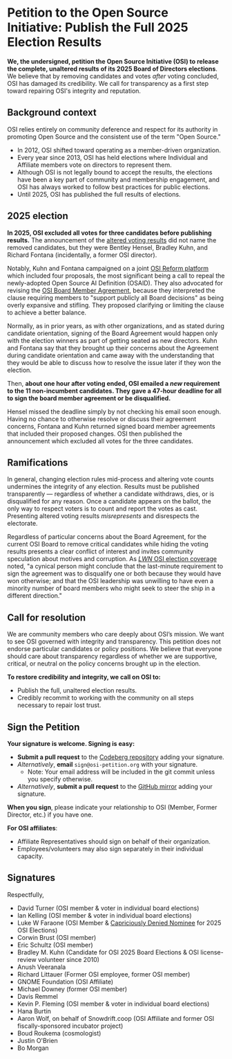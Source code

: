 # Petition to the Open Source Initiative: Publish the Full 2025 Election Results

**We, the undersigned, petition the Open Source Initiative
(OSI) to release the complete, unaltered results of its 2025 Board of
Directors elections**. We believe that by removing candidates and votes
*after* voting concluded, OSI has damaged its credibility.
We call for transparency as a first step toward repairing
OSI's integrity and reputation.

## Background context

OSI relies entirely on community deference and respect
for its authority in promoting Open Source and the
consistent use of the term "Open Source."

- In 2012, OSI shifted toward operating as a member-driven organization.
- Every year since 2013, OSI has held elections where Individual and Affiliate members
  vote on directors to represent them.
- Although OSI is not legally bound to accept the results,
  the elections have been a key part of community and membership engagement,
  and OSI has always worked to follow best practices for public elections.
- Until 2025, OSI has published the full results of elections.

## 2025 election

**In 2025, OSI excluded all votes for three candidates before publishing results.**
The announcement of the
[altered voting results](https://opensource.org/blog/announcing-the-new-directors-of-osi-board)
did not name the removed candidates, but they were Bentley Hensel,
Bradley Kuhn, and Richard Fontana (incidentally, a former OSI director).

Notably, Kuhn and Fontana campaigned on a joint
[OSI Reform platform](https://codeberg.org/OSI-Reform-Platform/platform#readme)
which included four proposals, the most significant being a call to repeal
the newly-adopted Open Source AI Definition (OSAID).
They also advocated for revising the
[OSI Board Member Agreement](https://opensource.org/board/board-member-agreement),
because they interpreted the clause requiring members to "support publicly all Board
decisions" as being overly expansive and stifling. They proposed clarifying or
limiting the clause to achieve a better balance.

Normally, as in prior years, as with other organizations, and as stated during
candidate orientation, signing of the Board Agreement would happen only
with the election winners as part of getting seated as new directors.
Kuhn and Fontana say that they brought up their concerns about the Agreement
during candidate orientation and came away with the understanding that they
would be able to discuss how to resolve the issue later if they won the election.

Then, **about one hour after voting ended, OSI emailed a *new* requirement
to the 11 non-incumbent candidates. They gave a 47-hour deadline for all to
sign the board member agreement or be disqualified.**

Hensel missed the deadline simply by not checking his email soon enough.
Having no chance to otherwise resolve or discuss their agreement
concerns, Fontana and Kuhn returned signed board member agreements that included
their proposed changes. OSI then published the announcement which
excluded all votes for the three candidates.


## Ramifications

In general, changing election rules mid-process and altering vote counts
undermines the integrity of any election.
Results must be published transparently — regardless of whether a
candidate withdraws, dies, or is disqualified for any reason. Once a
candidate appears on the ballot, the only way to respect voters is to
count and report the votes as cast. Presenting altered voting results
*misrepresents* and disrespects the electorate.

Regardless of particular concerns about the Board Agreement, for the
current OSI Board to remove critical candidates while hiding
the voting results presents a clear conflict of interest and invites
community speculation about motives and corruption. As
[*LWN* OSI election coverage](https://lwn.net/SubscriberLink/1014603/ac0cfc0a74755501/)
noted, "a cynical person might conclude that the last-minute
requirement to sign the agreement was to disqualify one or both because
they would have won otherwise; and that the OSI leadership was unwilling
to have even a minority number of board members who might seek to steer
the ship in a different direction."

## Call for resolution

We are community members who care deeply about OSI’s mission.
We want to see OSI governed with integrity and transparency.
This petition does not endorse particular candidates or policy positions.
We believe that everyone should care about transparency regardless of
whether we are supportive, critical, or neutral on the policy concerns
brought up in the election.

**To restore credibility and integrity, we call on OSI to:**

- Publish the full, unaltered election results.
- Credibly recommit to working with the community on all steps necessary to repair lost trust.

## Sign the Petition

**Your signature is welcome. Signing is easy:**

- **Submit a pull request** to the [Codeberg repository](https://codeberg.org/OSI-Concerns/election-results-2025) adding your signature.
- *Alternatively*, **email** ```sign@osi-petition.org``` with your signature.
  - Note: Your email address will be included in the git commit unless you specify otherwise.
- *Alternatively*, **submit a pull request** to the [GitHub mirror](https://github.com/OSI-Concerns/election-results-2025) adding your signature.

**When you sign**, please indicate your relationship to OSI (Member,
    Former Director, etc.) if you have one.

**For OSI affiliates**:

- Affiliate Representatives should sign on behalf of their organization.
- Employees/volunteers may also sign separately in their individual capacity.

## Signatures

Respectfully,

* David Turner (OSI member & voter in individual board elections)
* Ian Kelling (OSI member & voter in individual board elections)
* Luke W Faraone (OSI Member & [Capriciously Denied Nominee](https://lwn.net/Articles/1014603/#:~:text=Faraone%20submitted%20their%20self%2Dnomination%20%22around%209pm%22%20US%20Pacific%20Time%20on%20February%C2%A017.%20Their%20candidacy%20was%20rejected%2C%20though%2C%20due%20to%20missing%20a%20poorly%2Dadvertised%20deadline%20of%2011%3A59%20p.m.%20UTC%20on%20that%20day.&text=If%20we%20had%20known%20there%20were%20two%20Affiliate%20seats%20and%20just%20one%20Member%20seat) for 2025 OSI Elections)
* Corwin Brust (OSI member)
* Eric Schultz (OSI member)
* Bradley M. Kuhn (Candidate for OSI 2025 Board Elections & OSI license-review volunteer since 2010)
* Anush Veeranala
* Richard Littauer (Former OSI employee, former OSI member)
* GNOME Foundation (OSI Affiliate)
* Michael Downey (former OSI member)
* Davis Remmel
* Kevin P. Fleming (OSI member & voter in individual board elections)
* Hana Burtin
* Aaron Wolf, on behalf of Snowdrift.coop (OSI Affiliate and former OSI fiscally-sponsored incubator project)
* Boud Roukema (cosmologist)
* Justin O'Brien
* Bo Morgan
